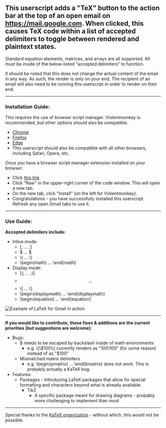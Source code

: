 ## This userscript adds a "TeX" button to the action bar at the top of an open email on https://mail.google.com. When clicked, this causes TeX code within a list of accepted delimiters to toggle between rendered and plaintext states.

Standard equation elements, matrices, and arrays are all supported. All must be inside of the below-listed "accepted delimiters" to function.

It should be noted that this does not change the actual content of the email in any way. As such, the render is only on your end. The recipient of an email will also need to be running this userscript in order to render on their end.

---
### Installation Guide:

This requires the use of browser script manager. Violentmonkey is recommended, but other options should also be compatible.
* [Chrome](https://chromewebstore.google.com/detail/violentmonkey/jinjaccalgkegednnccohejagnlnfdag)
* [Firefox](https://addons.mozilla.org/en-US/firefox/addon/violentmonkey/)
* [Edge](https://microsoftedge.microsoft.com/addons/detail/violentmonkey/eeagobfjdenkkddmbclomhiblgggliao)
* This userscript should also be compatible with all other browsers, including Safari, Opera, etc.

Once you have a browser script manager extension installed on your browser:
* Click [this link](https://github.com/LoganJFisher/LaTeX-for-Gmail/blob/main/LaTeX-for-Gmail.user.js).
* Click "Raw" in the upper-right corner of the code window. This will open a new tab.
* On the new tab, click "Install" (on the left for Violentmonkey).
* Congratulations - you have successfully installed this userscript. Refresh any open Gmail tabs to use it.

---
### Use Guide:

**Accepted delimiters include:**
* Inline mode:
  * [; ... ;]
  * $ ... $
  * \\( ... \\)
  * \begin{math} ... \end{math}
* Display mode:
  * [(; ... ;)]
  * $$ ... $$ 
  * \\[ ... \\]
  * \begin{displaymath} ... \end{displaymath}
  * \begin{equation} ... \end{equation}
 
 ![Example of LaTeX for Gmail in action](https://i.imgur.com/DSrchz7.png)
 
 ---

**If you would like to contribute, these fixes & additions are the current priorities (but suggestions are welcome):**
* Bugs:
  * $ needs to be escaped by backslash inside of math environments
    * e.g. \\[\\$100\\] currently renders as "100\100" (for some reason) instead of as "$100"
  * Mismatched matrix delimiters
    * e.g. \begin{pmatrix} ... \end{bmatrix} does not work. This is probably actually a KaTeX bug.
* Features:
  * Packages - Introducing LaTeX packages that allow for special formatting and characters beyond what is already available.
    * TikZ
      * A specific package meant for drawing diagrams - probably more challenging to implement than most
---

Special thanks to the [KaTeX organization](https://katex.org/) - without which, this would not be possible.
